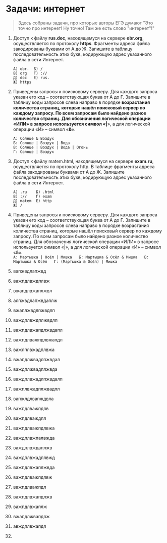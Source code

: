 # Задачи: интернет

> Здесь собраны задачи, про которые авторы ЕГЭ думают "Это точно про интернет! Ну точно! Там же есть слово "интернет"!"

1. Доступ к файлу **rus.doc**, находящемуся на сервере **obr.org**, осуществляется по протоколу **https**. Фрагменты адреса файла закодированы буквами от А до Ж. Запишите в таблицу последовательность этих букв, кодирующую адрес указанного файла в сети Интернет.

   ```
   А) obr.  Б) /
   В) org   Г) ://
   Д) doc   Е) rus.
   Ж) https
   ```

2. Приведены запросы к поисковому серверу. Для каждого запроса указан его код – соответствующая буква от А до Г. Запишите в таблицу коды запросов слева направо в порядке **возрастания **количества страниц, которые нашёл поисковый сервер по каждому запросу. По всем запросам было найдено разное количество страниц. Для обозначения логической операции «ИЛИ» в запросе используется символ «**\|**», а для логической операции «И» – символ «**&**».

   ```
   А: Солнце & Воздух
   Б: Солнце | Воздух | Вода
   В: Солнце | Воздух | Вода | Огонь
   Г: Солнце | Воздух
   ```

3. Доступ к файлу matem.html, находящемуся на сервере **exam.ru**, осуществляется по протоколу http. В таблице фрагменты адреса файла закодированы буквами от А до Ж. Запишите последовательность этих букв, кодирующую адрес указанного файла в сети Интернет.

   ```
   А) .ru    Б) .html
   В) ://    Г) exam
   Д) matem  Е) http
   Ж) /
   ```

4. Приведены запросы к поисковому серверу. Для каждого запроса указан его код – соответствующая буква от А до Г. Запишите в таблицу коды запросов слева направо в порядке возрастания количества страниц, которые нашёл поисковый сервер по каждому запросу. По всем запросам было найдено разное количество страниц. Для обозначения логической операции «ИЛИ» в запросе используется символ «\|», а для логической операции «И» – символ «&».  
   `А: Мартышка | Осёл | Мишка  
    Б: Мартышка & Осёл & Мишка  
    В: Мартышка & Осёл  
    Г: (Мартышка & Осёл) | Мишка`

5. вапжвдлапжвд
6. важпдлвждплвж
7. вжапдлвжаплжвл
8. алпжвдлапжвдаплж
9. вжаплжвдлпжвдлп
10. важдплвждплжвдлп
11. важпдлвжапдлжвдапл
12. важпдлважпдлвжапдл
13. важлплвжадплвжа
14. вжапдлжвадлпжвдал
15. важдплжвадплжвда
16. важдплвжадлпжвдалп
17. важплвжадплжвадпл
18. вапжлдлвапждвла
19. важпдлважпдлв
20. важпдлваждпл
21. важпдлважпдлвжа
22. важдплвжпалвжда
23. важдплвждаплжв
24. важдплвжадплвжд
25. важпдлвжаплжвда
26. важпдлважпдлвж
27. важпдлважпдл
28. важпдлвжапдлжв
29. важпдлвжаплж
30. вжапдлжвапдлж
31. авждплвжапдл
32. 


